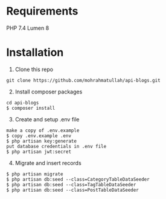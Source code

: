 # Requirements

PHP 7.4
Lumen 8

# Installation

1. Clone this repo

```
git clone https://github.com/mohrahmatullah/api-blogs.git
```

2. Install composer packages

```
cd api-blogs
$ composer install
```

3. Create and setup .env file

```
make a copy of .env.example
$ copy .env.example .env
$ php artisan key:generate
put database credentials in .env file
$ php artisan jwt:secret
```

4. Migrate and insert records

```
$ php artisan migrate
$ php artisan db:seed --class=CategoryTableDataSeeder
$ php artisan db:seed --class=TagTableDataSeeder
$ php artisan db:seed --class=PostTableDataSeeder
```
